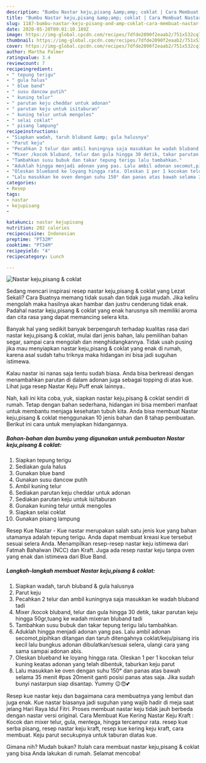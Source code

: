 ```yaml
---
description: "Bumbu Nastar keju,pisang &amp;amp; coklat | Cara Membuat Nastar keju,pisang &amp;amp; coklat Yang Sempurna"
title: "Bumbu Nastar keju,pisang &amp;amp; coklat | Cara Membuat Nastar keju,pisang &amp;amp; coklat Yang Sempurna"
slug: 1187-bumbu-nastar-keju-pisang-and-amp-coklat-cara-membuat-nastar-keju-pisang-and-amp-coklat-yang-sempurna
date: 2020-05-20T09:01:10.189Z
image: https://img-global.cpcdn.com/recipes/7dfde2090f2eaab2/751x532cq70/nastar-kejupisang-coklat-foto-resep-utama.jpg
thumbnail: https://img-global.cpcdn.com/recipes/7dfde2090f2eaab2/751x532cq70/nastar-kejupisang-coklat-foto-resep-utama.jpg
cover: https://img-global.cpcdn.com/recipes/7dfde2090f2eaab2/751x532cq70/nastar-kejupisang-coklat-foto-resep-utama.jpg
author: Martha Palmer
ratingvalue: 3.4
reviewcount: 7
recipeingredient:
- " tepung terigu"
- " gula halus"
- " blue band"
- " susu dancow putih"
- " kuning telur"
- " parutan keju cheddar untuk adonan"
- " parutan keju untuk isitaburan"
- " kuning telur untuk mengoles"
- " selai coklat"
- " pisang lampung"
recipeinstructions:
- "Siapkan wadah, taruh bluband &amp; gula halusnya"
- "Parut keju"
- "Pecahkan 2 telur dan ambil kuningnya saja masukkan ke wadah bluband tadi"
- "Mixer /kocok bluband, telur dan gula hingga 30 detik, takar parutan keju hingga 50gr,tuang ke wadah mixeran bluband tadi"
- "Tambahkan susu bubuk dan takar tepung terigu lalu tambahkan."
- "Aduklah hingga menjadi adonan yang pas. Lalu ambil adonan secomot,pipihkan ditangan dan taruh ditengahnya coklat/keju/pisang iris kecil lalu bungkus adonan dibulatkan/sesuai selera, ulangi cara yang sama sampai adonan abis."
- "Oleskan blueband ke loyang hingga rata. Oleskan 1 per 1 kocokan telur kuning keatas adonan yang telah dibentuk, taburkan keju parut"
- "Lalu masukkan ke oven dengan suhu 150° dan panas atas bawah selama 35 menit #pas 20menit ganti posisi panas atas saja. Jika sudah bunyi nastarpun siap disantap. Yummy 😉😍💕"
categories:
- Resep
tags:
- nastar
- kejupisang
- 

katakunci: nastar kejupisang  
nutrition: 202 calories
recipecuisine: Indonesian
preptime: "PT32M"
cooktime: "PT34M"
recipeyield: "4"
recipecategory: Lunch

---
```



![Nastar keju,pisang &amp; coklat](https://img-global.cpcdn.com/recipes/7dfde2090f2eaab2/751x532cq70/nastar-kejupisang-coklat-foto-resep-utama.jpg)

Sedang mencari inspirasi resep nastar keju,pisang &amp; coklat yang Lezat Sekali? Cara Buatnya memang tidak susah dan tidak juga mudah. Jika keliru mengolah maka hasilnya akan hambar dan justru cenderung tidak enak. Padahal nastar keju,pisang &amp; coklat yang enak harusnya sih memiliki aroma dan cita rasa yang dapat memancing selera kita.

Banyak hal yang sedikit banyak berpengaruh terhadap kualitas rasa dari nastar keju,pisang &amp; coklat, mulai dari jenis bahan, lalu pemilihan bahan segar, sampai cara mengolah dan menghidangkannya. Tidak usah pusing jika mau menyiapkan nastar keju,pisang &amp; coklat yang enak di rumah, karena asal sudah tahu triknya maka hidangan ini bisa jadi suguhan istimewa.

Kalau nastar isi nanas saja tentu sudah biasa. Anda bisa berkreasi dengan menambahkan parutan di dalam adonan juga sebagai topping di atas kue. Lihat juga resep Nastar Keju Puff enak lainnya..


Nah, kali ini kita coba, yuk, siapkan nastar keju,pisang &amp; coklat sendiri di rumah. Tetap dengan bahan sederhana, hidangan ini bisa memberi manfaat untuk membantu menjaga kesehatan tubuh kita. Anda bisa membuat Nastar keju,pisang &amp; coklat menggunakan 10 jenis bahan dan 8 tahap pembuatan. Berikut ini cara untuk menyiapkan hidangannya.

<!--inarticleads1-->

##### Bahan-bahan dan bumbu yang digunakan untuk pembuatan Nastar keju,pisang &amp; coklat:

1. Siapkan  tepung terigu
1. Sediakan  gula halus
1. Gunakan  blue band
1. Gunakan  susu dancow putih
1. Ambil  kuning telur
1. Sediakan  parutan keju cheddar untuk adonan
1. Sediakan  parutan keju untuk isi/taburan
1. Gunakan  kuning telur untuk mengoles
1. Siapkan  selai coklat
1. Gunakan  pisang lampung


Resep Kue Nastar - Kue nastar merupakan salah satu jenis kue yang bahan utamanya adalah tepung terigu. Anda dapat membuat kreasi kue tersebut sesuai selera Anda. Menampilkan resep-resep nastar keju istimewa dari Fatmah Bahalwan (NCC) dan Kraft. Juga ada resep nastar keju tanpa oven yang enak dan istimewa dari Blue Band. 

<!--inarticleads2-->

##### Langkah-langkah membuat Nastar keju,pisang &amp; coklat:

1. Siapkan wadah, taruh bluband &amp; gula halusnya
1. Parut keju
1. Pecahkan 2 telur dan ambil kuningnya saja masukkan ke wadah bluband tadi
1. Mixer /kocok bluband, telur dan gula hingga 30 detik, takar parutan keju hingga 50gr,tuang ke wadah mixeran bluband tadi
1. Tambahkan susu bubuk dan takar tepung terigu lalu tambahkan.
1. Aduklah hingga menjadi adonan yang pas. Lalu ambil adonan secomot,pipihkan ditangan dan taruh ditengahnya coklat/keju/pisang iris kecil lalu bungkus adonan dibulatkan/sesuai selera, ulangi cara yang sama sampai adonan abis.
1. Oleskan blueband ke loyang hingga rata. Oleskan 1 per 1 kocokan telur kuning keatas adonan yang telah dibentuk, taburkan keju parut
1. Lalu masukkan ke oven dengan suhu 150° dan panas atas bawah selama 35 menit #pas 20menit ganti posisi panas atas saja. Jika sudah bunyi nastarpun siap disantap. Yummy 😉😍💕


Resep kue nastar keju dan bagaimana cara membuatnya yang lembut dan juga enak. Kue nastar biasanya jadi suguhan yang wajib hadir di meja saat jelang Hari Raya Idul Fitri. Proses membuat nastar keju tidak jauh berbeda dengan nastar versi original. Cara Membuat Kue Kering Nastar Keju Kraft : Kocok dan mixer telur, gula, mentega, hingga tercampur rata. resep kue serba pisang, resep nastar keju kraft, resep kue kering keju kraft, cara membuat. Keju parut secukupnya untuk taburan diatas kue. 

Gimana nih? Mudah bukan? Itulah cara membuat nastar keju,pisang &amp; coklat yang bisa Anda lakukan di rumah. Selamat mencoba!
